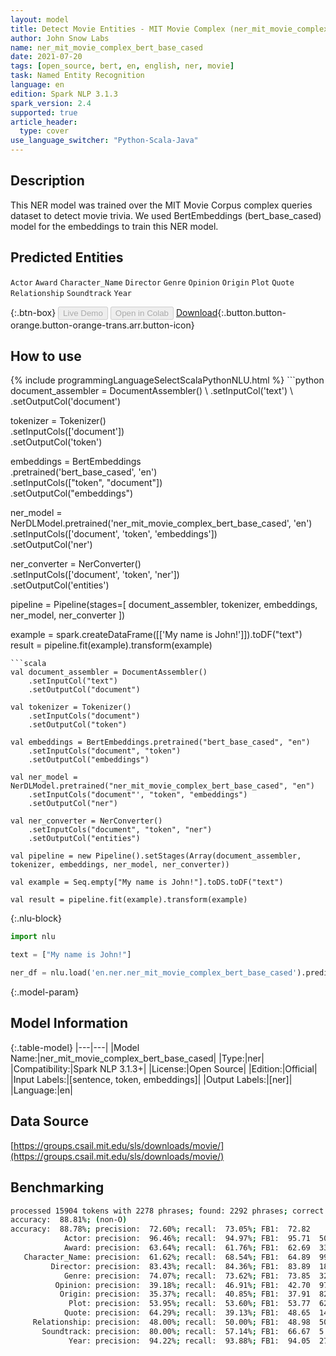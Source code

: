 ```yaml
---
layout: model
title: Detect Movie Entities - MIT Movie Complex (ner_mit_movie_complex_bert_base_cased)
author: John Snow Labs
name: ner_mit_movie_complex_bert_base_cased
date: 2021-07-20
tags: [open_source, bert, en, english, ner, movie]
task: Named Entity Recognition
language: en
edition: Spark NLP 3.1.3
spark_version: 2.4
supported: true
article_header:
  type: cover
use_language_switcher: "Python-Scala-Java"
---
```


## Description

This NER model was trained over the MIT Movie Corpus complex queries dataset to detect movie trivia. We used BertEmbeddings (bert_base_cased) model for the embeddings to train this NER model.

## Predicted Entities

`Actor`
`Award`
`Character_Name`
`Director`
`Genre`
`Opinion`
`Origin`
`Plot`
`Quote`
`Relationship`
`Soundtrack`
`Year`

{:.btn-box}
<button class="button button-orange" disabled>Live Demo</button>
<button class="button button-orange" disabled>Open in Colab</button>
[Download](https://s3.amazonaws.com/auxdata.johnsnowlabs.com/public/models/ner_mit_movie_complex_bert_base_cased_en_3.1.3_2.4_1626776981448.zip){:.button.button-orange.button-orange-trans.arr.button-icon}

## How to use



<div class="tabs-box" markdown="1">
{% include programmingLanguageSelectScalaPythonNLU.html %}
```python
document_assembler = DocumentAssembler() \
    .setInputCol('text') \
    .setOutputCol('document')

tokenizer = Tokenizer() \
    .setInputCols(['document']) \
    .setOutputCol('token')

embeddings = BertEmbeddings\
      .pretrained('bert_base_cased', 'en')\
      .setInputCols(["token", "document"])\
      .setOutputCol("embeddings")

ner_model = NerDLModel.pretrained('ner_mit_movie_complex_bert_base_cased', 'en') \
    .setInputCols(['document', 'token', 'embeddings']) \
    .setOutputCol('ner')

ner_converter = NerConverter() \
    .setInputCols(['document', 'token', 'ner']) \
    .setOutputCol('entities')

pipeline = Pipeline(stages=[
    document_assembler, 
    tokenizer,
    embeddings,
    ner_model,
    ner_converter
])

example = spark.createDataFrame([['My name is John!']]).toDF("text")
result = pipeline.fit(example).transform(example)
```
```scala
val document_assembler = DocumentAssembler() 
    .setInputCol("text") 
    .setOutputCol("document")

val tokenizer = Tokenizer() 
    .setInputCols("document") 
    .setOutputCol("token")

val embeddings = BertEmbeddings.pretrained("bert_base_cased", "en")
    .setInputCols("document", "token") 
    .setOutputCol("embeddings")

val ner_model = NerDLModel.pretrained("ner_mit_movie_complex_bert_base_cased", "en") 
    .setInputCols("document"', "token", "embeddings") 
    .setOutputCol("ner")

val ner_converter = NerConverter() 
    .setInputCols("document", "token", "ner") 
    .setOutputCol("entities")

val pipeline = new Pipeline().setStages(Array(document_assembler, tokenizer, embeddings, ner_model, ner_converter))

val example = Seq.empty["My name is John!"].toDS.toDF("text")

val result = pipeline.fit(example).transform(example)
```

{:.nlu-block}
```python
import nlu

text = ["My name is John!"]

ner_df = nlu.load('en.ner.ner_mit_movie_complex_bert_base_cased').predict(text, output_level='token')
```
</div>

{:.model-param}
## Model Information

{:.table-model}
|---|---|
|Model Name:|ner_mit_movie_complex_bert_base_cased|
|Type:|ner|
|Compatibility:|Spark NLP 3.1.3+|
|License:|Open Source|
|Edition:|Official|
|Input Labels:|[sentence, token, embeddings]|
|Output Labels:|[ner]|
|Language:|en|

## Data Source

[https://groups.csail.mit.edu/sls/downloads/movie/](https://groups.csail.mit.edu/sls/downloads/movie/)

## Benchmarking

```bash
processed 15904 tokens with 2278 phrases; found: 2292 phrases; correct: 1664.
accuracy:  88.81%; (non-O)
accuracy:  88.78%; precision:  72.60%; recall:  73.05%; FB1:  72.82
            Actor: precision:  96.46%; recall:  94.97%; FB1:  95.71  509
            Award: precision:  63.64%; recall:  61.76%; FB1:  62.69  33
   Character_Name: precision:  61.62%; recall:  68.54%; FB1:  64.89  99
         Director: precision:  83.43%; recall:  84.36%; FB1:  83.89  181
            Genre: precision:  74.07%; recall:  73.62%; FB1:  73.85  324
          Opinion: precision:  39.18%; recall:  46.91%; FB1:  42.70  97
           Origin: precision:  35.37%; recall:  40.85%; FB1:  37.91  82
             Plot: precision:  53.95%; recall:  53.60%; FB1:  53.77  621
            Quote: precision:  64.29%; recall:  39.13%; FB1:  48.65  14
     Relationship: precision:  48.00%; recall:  50.00%; FB1:  48.98  50
       Soundtrack: precision:  80.00%; recall:  57.14%; FB1:  66.67  5
             Year: precision:  94.22%; recall:  93.88%; FB1:  94.05  277
```
